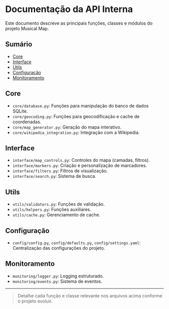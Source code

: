 # Documentação da API Interna

Este documento descreve as principais funções, classes e módulos do projeto Musical Map.

## Sumário

- [Core](#core)
- [Interface](#interface)
- [Utils](#utils)
- [Configuração](#configuracao)
- [Monitoramento](#monitoramento)

## Core

- `core/database.py`: Funções para manipulação do banco de dados SQLite.
- `core/geocoding.py`: Funções para geocodificação e cache de coordenadas.
- `core/map_generator.py`: Geração do mapa interativo.
- `core/wikipedia_integration.py`: Integração com a Wikipedia.

## Interface

- `interface/map_controls.py`: Controles do mapa (camadas, filtros).
- `interface/markers.py`: Criação e personalização de marcadores.
- `interface/filters.py`: Filtros de visualização.
- `interface/search.py`: Sistema de busca.

## Utils

- `utils/validators.py`: Funções de validação.
- `utils/helpers.py`: Funções auxiliares.
- `utils/cache.py`: Gerenciamento de cache.

## Configuração

- `config/config.py`, `config/defaults.py`, `config/settings.yaml`: Centralização das configurações do projeto.

## Monitoramento

- `monitoring/logger.py`: Logging estruturado.
- `monitoring/events.py`: Sistema de eventos.

---

> Detalhe cada função e classe relevante nos arquivos acima conforme o projeto evoluir.
